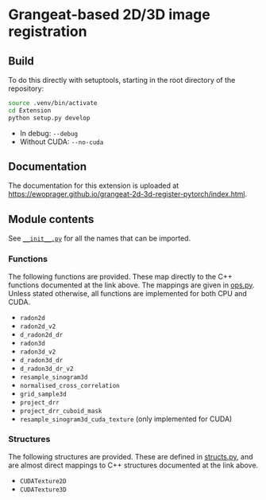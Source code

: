 # Grangeat-based 2D/3D image registration

## Build

To do this directly with setuptools, starting in the root directory of the repository:

```bash
source .venv/bin/activate
cd Extension
python setup.py develop
```

- In debug: `--debug`
- Without CUDA: `--no-cuda`

## Documentation

The documentation for this extension is uploaded
at https://ewoprager.github.io/grangeat-2d-3d-register-pytorch/index.html.

## Module contents

See [`__init__.py`](__init__.py) for all the names that can be imported.

### Functions

The following functions are provided. These map directly to the C++ functions documented at the link above. The mappings
are given in [ops.py](ops.py). Unless stated otherwise, all functions are implemented for both CPU and CUDA.

- `radon2d`
- `radon2d_v2`
- `d_radon2d_dr`
- `radon3d`
- `radon3d_v2`
- `d_radon3d_dr`
- `d_radon3d_dr_v2`
- `resample_sinogram3d`
- `normalised_cross_correlation`
- `grid_sample3d`
- `project_drr`
- `project_drr_cuboid_mask`
- `resample_sinogram3d_cuda_texture` (only implemented for CUDA)

### Structures

The following structures are provided. These are defined in [structs.py](structs.py), and are almost direct mappings to
C++ structures documented at the link above.

- `CUDATexture2D`
- `CUDATexture3D`
